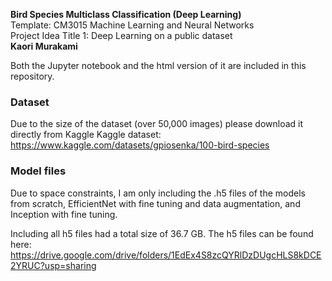 **Bird Species Multiclass Classification (Deep Learning)**  
Template: CM3015 Machine Learning and Neural Networks  
Project Idea Title 1: Deep Learning on a public dataset  
**Kaori Murakami**  

Both the Jupyter notebook and the html version of it are included in this repository.

### Dataset
Due to the size of the dataset (over 50,000 images) please download it directly from Kaggle
Kaggle dataset: https://www.kaggle.com/datasets/gpiosenka/100-bird-species

### Model files
Due to space constraints, I am only including the .h5 files of the models from scratch, EfficientNet with fine tuning and data augmentation, and Inception with fine tuning.

Including all h5 files had a total size of 36.7 GB.
The h5 files can be found here: https://drive.google.com/drive/folders/1EdEx4S8zcQYRlDzDUgcHLS8kDCE2YRUC?usp=sharing
